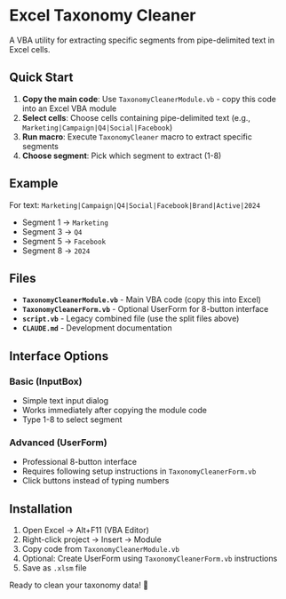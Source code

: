 # Excel Taxonomy Cleaner

A VBA utility for extracting specific segments from pipe-delimited text in Excel cells.

## Quick Start

1. **Copy the main code**: Use `TaxonomyCleanerModule.vb` - copy this code into an Excel VBA module
2. **Select cells**: Choose cells containing pipe-delimited text (e.g., `Marketing|Campaign|Q4|Social|Facebook`)  
3. **Run macro**: Execute `TaxonomyCleaner` macro to extract specific segments
4. **Choose segment**: Pick which segment to extract (1-8)

## Example

For text: `Marketing|Campaign|Q4|Social|Facebook|Brand|Active|2024`

- Segment 1 → `Marketing`
- Segment 3 → `Q4` 
- Segment 5 → `Facebook`
- Segment 8 → `2024`

## Files

- **`TaxonomyCleanerModule.vb`** - Main VBA code (copy this into Excel)
- **`TaxonomyCleanerForm.vb`** - Optional UserForm for 8-button interface
- **`script.vb`** - Legacy combined file (use the split files above)
- **`CLAUDE.md`** - Development documentation

## Interface Options

### Basic (InputBox)
- Simple text input dialog
- Works immediately after copying the module code
- Type 1-8 to select segment

### Advanced (UserForm) 
- Professional 8-button interface  
- Requires following setup instructions in `TaxonomyCleanerForm.vb`
- Click buttons instead of typing numbers

## Installation

1. Open Excel → Alt+F11 (VBA Editor)
2. Right-click project → Insert → Module  
3. Copy code from `TaxonomyCleanerModule.vb`
4. Optional: Create UserForm using `TaxonomyCleanerForm.vb` instructions
5. Save as `.xlsm` file

Ready to clean your taxonomy data! 🚀
